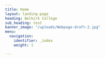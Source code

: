 ```yaml
---
title: Home
layout: landing-page
heading: Belkirk College
sub_heading: test
banner_image: "/uploads/Webpage-draft-2.jpg"
menu:
  navigation:
    identifier: _index
    weight: 1

---
```

